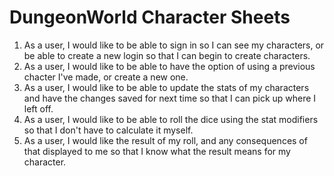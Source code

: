 <h1>DungeonWorld Character Sheets</h2>

1. As a user, I would like to be able to sign in so I can see my characters, or be able to create a new login so that I can begin to create characters.
2. As a user, I would like to be able to have the option of using a previous chacter I've made, or create a new one.
3. As a user, I would like to be able to update the stats of my characters and have the changes saved for next time so that I can pick up where I left off.
4. As a user, I would like to be able to roll the dice using the stat modifiers so that I don't have to calculate it myself.
5. As a user, I would like the result of my roll, and any consequences of that displayed to me so that I know what the result means for my character.